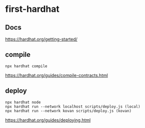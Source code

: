 # first-hardhat

## Docs
https://hardhat.org/getting-started/

## compile
```console
npx hardhat compile
```
https://hardhat.org/guides/compile-contracts.html


## deploy
```console
npx hardhat node
npx hardhat run --network localhost scripts/deploy.js (local)
npx hardhat run --network kovan scripts/deploy.js (kovan)
```

https://hardhat.org/guides/deploying.html
